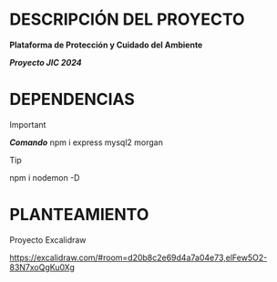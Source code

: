 #  DESCRIPCIÓN DEL PROYECTO 
**Plataforma de Protección y Cuidado del Ambiente**

***Proyecto JIC 2024*** 


# DEPENDENCIAS
> [!IMPORTANT]
> 
> ***Comando*** npm i express mysql2 morgan

> [!TIP]
> 
> npm i nodemon -D

# PLANTEAMIENTO
Proyecto Excalidraw

https://excalidraw.com/#room=d20b8c2e69d4a7a04e73,elFew5O2-83N7xoQgKu0Xg

